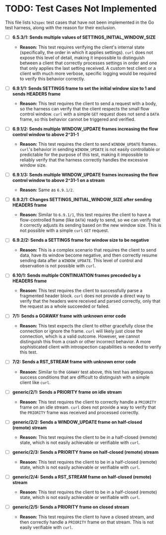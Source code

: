 # TODO: Test Cases Not Implemented

This file lists `h2spec` test cases that have not been implemented in the Go test harness, along with the reason for their exclusion.

- [ ] **6.5.3/1: Sends multiple values of SETTINGS_INITIAL_WINDOW_SIZE**
  - **Reason:** This test requires verifying the client's internal state (specifically, the order in which it applies settings). `curl` does not expose this level of detail, making it impossible to distinguish between a client that correctly processes settings in order and one that only applies the last setting received. A custom test client or a client with much more verbose, specific logging would be required to verify this behavior correctly.

- [ ] **6.9.1/1: Sends SETTINGS frame to set the initial window size to 1 and sends HEADERS frame**
  - **Reason:** This test requires the client to send a request with a body, so the harness can verify that the client respects the small flow control window. `curl` with a simple `GET` request does not send a `DATA` frame, so this behavior cannot be triggered and verified.

- [ ] **6.9.1/2: Sends multiple WINDOW_UPDATE frames increasing the flow control window to above 2^31-1**
  - **Reason:** This test requires the client to send `WINDOW_UPDATE` frames. `curl`'s behavior in sending `WINDOW_UPDATE` is not easily controllable or predictable for the purpose of this test, making it impossible to reliably verify that the harness correctly handles the excessive window size.

- [ ] **6.9.1/3: Sends multiple WINDOW_UPDATE frames increasing the flow control window to above 2^31-1 on a stream**
  - **Reason:** Same as `6.9.1/2`.

- [ ] **6.9.2/1: Changes SETTINGS_INITIAL_WINDOW_SIZE after sending HEADERS frame**
  - **Reason:** Similar to `6.9.1/1`, this test requires the client to have a flow-controlled frame (like `DATA`) ready to send, so we can verify that it correctly adjusts its sending based on the new window size. This is not possible with a simple `curl` `GET` request.

- [ ] **6.9.2/2: Sends a SETTINGS frame for window size to be negative**
  - **Reason:** This is a complex scenario that requires the client to send data, have its window become negative, and then correctly resume sending data after a `WINDOW_UPDATE`. This level of control and observation is not possible with `curl`.

- [ ] **6.10/1: Sends multiple CONTINUATION frames preceded by a HEADERS frame**
  - **Reason:** This test requires the client to successfully parse a fragmented header block. `curl` does not provide a direct way to verify that the headers were received and parsed correctly, only that the request as a whole succeeded or failed.

- [ ] **7/1: Sends a GOAWAY frame with unknown error code**
  - **Reason:** This test expects the client to either gracefully close the connection or ignore the frame. `curl` will likely just close the connection, which is a valid outcome. However, we cannot distinguish this from a crash or other incorrect behavior. A more sophisticated client with introspection capabilities is needed to verify this test.

- [ ] **7/2: Sends a RST_STREAM frame with unknown error code**
  - **Reason:** Similar to the `GOAWAY` test above, this test has ambiguous success conditions that are difficult to distinguish with a simple client like `curl`.

- [ ] **generic/2/1: Sends a PRIORITY frame on idle stream**
  - **Reason:** This test requires the client to correctly handle a `PRIORITY` frame on an idle stream. `curl` does not provide a way to verify that the `PRIORITY` frame was received and processed correctly.

- [ ] **generic/2/2: Sends a WINDOW_UPDATE frame on half-closed (remote) stream**
  - **Reason:** This test requires the client to be in a half-closed (remote) state, which is not easily achievable or verifiable with `curl`.

- [ ] **generic/2/3: Sends a PRIORITY frame on half-closed (remote) stream**
  - **Reason:** This test requires the client to be in a half-closed (remote) state, which is not easily achievable or verifiable with `curl`.

- [ ] **generic/2/4: Sends a RST_STREAM frame on half-closed (remote) stream**
  - **Reason:** This test requires the client to be in a half-closed (remote) state, which is not easily achievable or verifiable with `curl`.

- [ ] **generic/2/5: Sends a PRIORITY frame on closed stream**
  - **Reason:** This test requires the client to have a closed stream, and then correctly handle a `PRIORITY` frame on that stream. This is not easily verifiable with `curl`.
